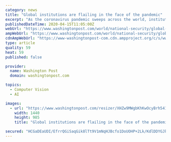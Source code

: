 ```yaml
---
category: news
title: "Global institutions are flailing in the face of the pandemic"
excerpt: "As the coronavirus pandemic sweeps across the world, institutions founded decades ago to organize and manage coherent responses to global crises seem to be flailing on the sidelines. Individual nations have turned inward,"
publishedDateTime: 2020-04-15T11:05:00Z
webUrl: "https://www.washingtonpost.com/world/national-security/global-institutions-are-flailing-in-the-face-of-the-pandemic/2020/04/14/39630b96-7e8e-11ea-9040-68981f488eed_story.html"
ampWebUrl: "https://www.washingtonpost.com/world/national-security/global-institutions-are-flailing-in-the-face-of-the-pandemic/2020/04/14/39630b96-7e8e-11ea-9040-68981f488eed_story.html?outputType=amp"
cdnAmpWebUrl: "https://www-washingtonpost-com.cdn.ampproject.org/c/s/www.washingtonpost.com/world/national-security/global-institutions-are-flailing-in-the-face-of-the-pandemic/2020/04/14/39630b96-7e8e-11ea-9040-68981f488eed_story.html?outputType=amp"
type: article
quality: 59
heat: 59
published: false

provider:
  name: Washington Post
  domain: washingtonpost.com

topics:
  - Computer Vision
  - AI

images:
  - url: "https://www.washingtonpost.com/resizer/XHZw9MWgbKhKwOcyBrh541Rqnks=/1440x0/smart/arc-anglerfish-washpost-prod-washpost.s3.amazonaws.com/public/5OGOPOT6RYI6VECANCMB6SEO5U.jpg"
    width: 1440
    height: 985
    title: "Global institutions are flailing in the face of the pandemic"

secured: "HCGaDEaUDI/EfrrQGiSaqGik8lTt9V1mNqHJBcfo1DoUOHP+2Lk/KdlDDYGJkpupA/ULmkKyL5NZzNIY4z9y3hf7/cdDpjZ5h77FepxOZU72OwppmO9A/ArTgC1CdXGyK1kwmlmQseEluM5zysZMFCSDXF/teYCL+CikzrcsYH24UTU7DV+tETFqzLDUqgBjkKuJRGhJgkJihck1wc7f014jOPiUJlYjHGkFNtB4aI/CAXLpbtdZhyeQMYsJk25nujDJywG2bQUFuSjOBlKLWZv7J0M4ukLAO07QPlD6oqZM2tNpa3rnDC8LRBJs3xF5;y++NL/DWKt81aVsmfZx3gA=="
---
```


